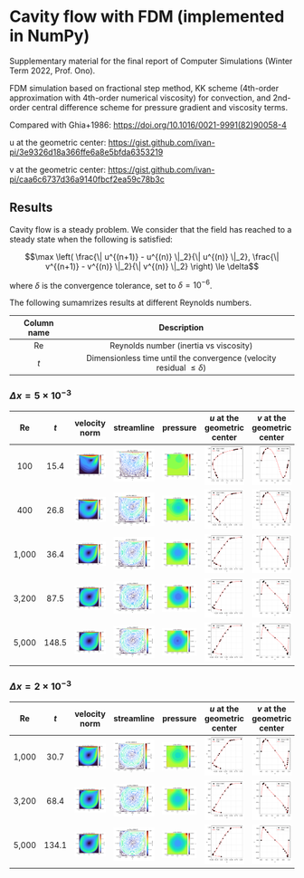 # Cavity flow with FDM (implemented in NumPy)

Supplementary material for the final report of Computer Simulations (Winter Term 2022, Prof. Ono). 

FDM simulation based on fractional step method, KK scheme (4th-order approximation with 4th-order numerical viscosity) for convection, and 2nd-order central difference scheme for pressure gradient and viscosity terms. 

Compared with Ghia+1986: https://doi.org/10.1016/0021-9991(82)90058-4

u at the geometric center: https://gist.github.com/ivan-pi/3e9326d18a366ffe6a8e5bfda6353219

v at the geometric center: https://gist.github.com/ivan-pi/caa6c6737d36a9140fbcf2ea59c78b3c

## Results
Cavity flow is a steady problem. We consider that the field has reached to a steady state when the following is satisfied:
```math
\max \left( \frac{\| u^{(n+1)} - u^{(n)} \|_2}{\| u^{(n)} \|_2}, \frac{\| v^{(n+1)} - v^{(n)} \|_2}{\| v^{(n)} \|_2} \right) \le \delta
```
where $\delta$ is the convergence tolerance, set to $\delta = 10^{-6}$. 

The following sumamrizes results at different Reynolds numbers. 

| Column name | Description | 
|:---:|:---:|
| $\text{Re}$ | Reynolds number (inertia vs viscosity) |
| $t$ | Dimensionless time until the convergence (velocity residual $\le \delta$) |

### $\Delta x = 5 \times 10^{-3}$
| $\text{Re}$ | $t$ | velocity norm | streamline | pressure | $u$ at the geometric center | $v$ at the geometric center |
|:---:|:---:|:---:|:---:|:---:|:---:|:---:|
| 100 | 15.4 | <img src="./Re_100/vel_norm.png"> | <img src="./Re_100/psi.png"> | <img src="./Re_100/prs.png"> | <img src="./Re_100/comparison_u.png"> | <img src="./Re_100/comparison_v.png"> |
| 400 | 26.8 | <img src="./Re_400/vel_norm.png"> | <img src="./Re_400/psi.png"> | <img src="./Re_400/prs.png"> | <img src="./Re_400/comparison_u.png"> | <img src="./Re_400/comparison_v.png"> |
| 1,000 | 36.4 | <img src="./Re_1000/vel_norm.png"> | <img src="./Re_1000/psi.png"> | <img src="./Re_1000/prs.png"> | <img src="./Re_1000/comparison_u.png"> | <img src="./Re_1000/comparison_v.png"> |
| 3,200 | 87.5 | <img src="./Re_3200/vel_norm.png"> | <img src="./Re_3200/psi.png"> | <img src="./Re_3200/prs.png"> | <img src="./Re_3200/comparison_u.png"> | <img src="./Re_3200/comparison_v.png"> |
| 5,000 | 148.5 | <img src="./Re_5000/vel_norm.png"> | <img src="./Re_5000/psi.png"> | <img src="./Re_5000/prs.png"> | <img src="./Re_5000/comparison_u.png"> | <img src="./Re_5000/comparison_v.png"> |

### $\Delta x = 2 \times 10^{-3}$
| $\text{Re}$ | $t$ | velocity norm | streamline | pressure | $u$ at the geometric center | $v$ at the geometric center |
|:---:|:---:|:---:|:---:|:---:|:---:|:---:|
| 1,000 | 30.7 | <img src="./Re_1000_highres/vel_norm.png"> | <img src="./Re_1000_highres/psi.png"> | <img src="./Re_1000_highres/prs.png"> | <img src="./Re_1000_highres/comparison_u.png"> | <img src="./Re_1000_highres/comparison_v.png"> |
| 3,200 | 68.4 | <img src="./Re_3200_highres/vel_norm.png"> | <img src="./Re_3200_highres/psi.png"> | <img src="./Re_3200_highres/prs.png"> | <img src="./Re_3200_highres/comparison_u.png"> | <img src="./Re_3200_highres/comparison_v.png"> |
| 5,000 | 134.1 | <img src="./Re_5000_highres/vel_norm.png"> | <img src="./Re_5000_highres/psi.png"> | <img src="./Re_5000_highres/prs.png"> | <img src="./Re_5000_highres/comparison_u.png"> | <img src="./Re_5000_highres/comparison_v.png"> |


